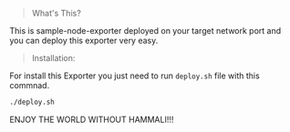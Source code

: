 > What's This?

This is sample-node-exporter deployed on your target network port and you can deploy this exporter very easy.
> Installation:

For install this Exporter you just need to run ``deploy.sh`` file with this commnad.

```bash
./deploy.sh
```

ENJOY THE WORLD WITHOUT HAMMALI!!!
